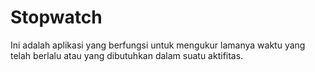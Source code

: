 # Stopwatch
Ini adalah aplikasi yang berfungsi untuk mengukur lamanya waktu yang telah berlalu atau yang dibutuhkan dalam suatu aktifitas.

